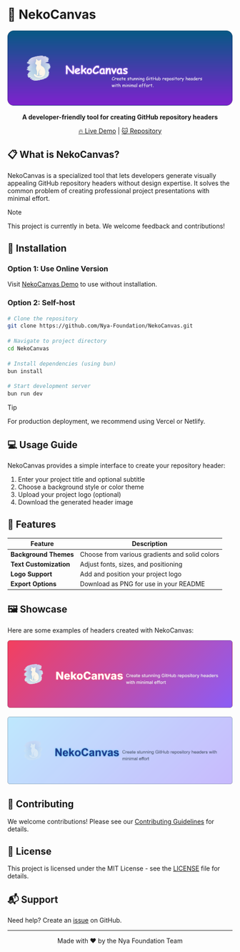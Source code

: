 # 🐾 NekoCanvas

<div align="center">
  
  <img src="https://raw.githubusercontent.com/Nya-Foundation/NekoCanvas/main/images/header.png" width="800" />
  
  **A developer-friendly tool for creating GitHub repository headers**
  
  [🔥 Live Demo](https://nya-foundation.github.io/NekoCanvas/) | [🐱 Repository](https://github.com/Nya-Foundation/NekoCanvas)
  
</div>

## 📋 What is NekoCanvas?

NekoCanvas is a specialized tool that lets developers generate visually appealing GitHub repository headers without design expertise. It solves the common problem of creating professional project presentations with minimal effort.

> [!NOTE]
> This project is currently in beta. We welcome feedback and contributions!

## 🚀 Installation

### Option 1: Use Online Version

Visit [NekoCanvas Demo](https://nya-foundation.github.io/NekoCanvas/) to use without installation.

### Option 2: Self-host

```bash
# Clone the repository
git clone https://github.com/Nya-Foundation/NekoCanvas.git

# Navigate to project directory
cd NekoCanvas

# Install dependencies (using bun)
bun install

# Start development server
bun run dev
```

> [!TIP]
> For production deployment, we recommend using Vercel or Netlify.

## 💻 Usage Guide

NekoCanvas provides a simple interface to create your repository header:

1. Enter your project title and optional subtitle
2. Choose a background style or color theme
3. Upload your project logo (optional)
4. Download the generated header image

## 🎨 Features

| Feature | Description |
|---------|-------------|
| **Background Themes** | Choose from various gradients and solid colors |
| **Text Customization** | Adjust fonts, sizes, and positioning |
| **Logo Support** | Add and position your project logo |
| **Export Options** | Download as PNG for use in your README |

## 🖼️ Showcase

Here are some examples of headers created with NekoCanvas:

<div align="center">
  <img src="https://raw.githubusercontent.com/Nya-Foundation/NekoCanvas/main/images/example_1.png" width="600" alt="Example Header 1" />
  <br><br>
  <img src="https://raw.githubusercontent.com/Nya-Foundation/NekoCanvas/main/images/example_2.png" width="600" alt="Example Header 2" />
</div>

## 🤝 Contributing

We welcome contributions! Please see our [Contributing Guidelines](CONTRIBUTING.md) for details.

## 📜 License

This project is licensed under the MIT License - see the [LICENSE](LICENSE) file for details.

## 📬 Support

Need help? Create an [issue](https://github.com/Nya-Foundation/NekoCanvas/issues) on GitHub.

---

<div align="center">
  Made with ❤️ by the Nya Foundation Team
</div>